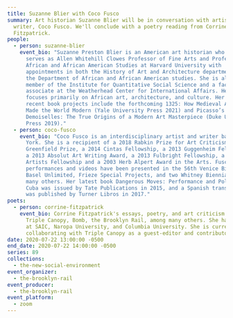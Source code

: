 ```yaml
---
title: Suzanne Blier with Coco Fusco
summary: Art historian Suzanne Blier will be in conversation with artist and
  writer, Coco Fusco. We'll conclude with a poetry reading from Corrine
  Fitzpatrick.
people:
  - person: suzanne-blier
    event_bio: "Suzanne Preston Blier is an American art historian who currently
      serves as Allen Whitehill Clowes Professor of Fine Arts and Professor of
      African and African American Studies at Harvard University with
      appointments in both the History of Art and Architecture department and
      the Department of African and African American studies. She is also a
      member of the Institute for Quantitative Social Science and a faculty
      associate at the Weatherhead Center for International Affairs. Her work
      focuses primarily on African art, architecture, and culture. Her most
      recent book projects include the forthcoming 1325: How Medieval Africa
      Made the World Modern (Yale University Press 2021) and Picasso’s
      Demoiselles: The True Origins of a Modern Art Masterpiece (Duke University
      Press 2019)."
  - person: coco-fusco
    event_bio: "Coco Fusco is an interdisciplinary artist and writer based in New
      York. She is a recipient of a 2018 Rabkin Prize for Art Criticism, a 2016
      Greenfield Prize, a 2014 Cintas Fellowship, a 2013 Guggenheim Fellowship,
      a 2013 Absolut Art Writing Award, a 2013 Fulbright Fellowship, a 2012 US
      Artists Fellowship and a 2003 Herb Alpert Award in the Arts. Fusco's
      performances and videos have been presented in the 56th Venice Biennale,
      Basel Unlimited, Frieze Special Projects, and two Whitney Biennials, among
      many others. Her latest book Dangerous Moves: Performance and Politics in
      Cuba was issued by Tate Publications in 2015, and a Spanish translation
      was published by Turner Libros in 2017."
poets:
  - person: corrine-fitzpatrick
    event_bio: Corrine Fitzpatrick's essays, poetry, and art criticism have been in
      Triple Canopy, Bomb, the Brooklyn Rail, among many others. She has taught
      at SAIC, Naropa University, and Columbia University. She is currently
      collaborating with Triple Canopy as a guest-editor and contributor.
date: 2020-07-22 13:00:00 -0500
end_date: 2020-07-22 14:00:00 -0500
series: 89
collections:
  - the-new-social-environment
event_organizer:
  - the-brooklyn-rail
event_producer:
  - the-brooklyn-rail
event_platform:
  - zoom
---
```

